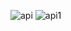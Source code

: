 ![api](https://github-readme-stats.vercel.app/api?username=Cracko298&show_icons=true&theme=tokyonight)
![api1](https://github-readme-stats.vercel.app/api/top-langs/?username=Cracko298&layout=compact&theme=tokyonight)
